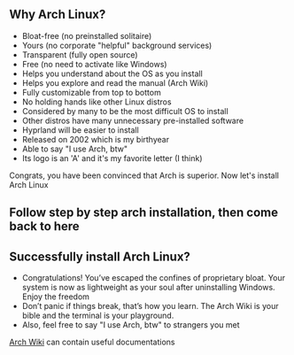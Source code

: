 ## Why Arch Linux?
- Bloat-free (no preinstalled solitaire)
- Yours (no corporate "helpful" background services)
- Transparent (fully open source)
- Free (no need to activate like Windows)
- Helps you understand about the OS as you install
- Helps you explore and read the manual (Arch Wiki)
- Fully customizable from top to bottom
- No holding hands like other Linux distros
- Considered by many to be the most difficult OS to install
- Other distros have many unnecessary pre-installed software
- Hyprland will be easier to install
- Released on 2002 which is my birthyear
- Able to say "I use Arch, btw"
- Its logo is an 'A' and it's my favorite letter (I think)

Congrats, you have been convinced that Arch is superior. Now let's install Arch Linux

## Follow step by step arch installation, then come back to here

## Successfully install Arch Linux?
- Congratulations! You’ve escaped the confines of proprietary bloat. Your system is now as lightweight as your soul after uninstalling Windows. Enjoy the freedom
- Don’t panic if things break, that’s how you learn. The Arch Wiki is your bible and the terminal is your playground.
- Also, feel free to say "I use Arch, btw" to strangers you met

[Arch Wiki](https://archlinux.org/) can contain useful documentations
